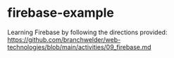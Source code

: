 # firebase-example
Learning Firebase by following the directions provided: https://github.com/branchwelder/web-technologies/blob/main/activities/09_firebase.md
